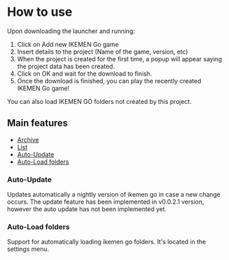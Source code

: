 # How to use
Upon downloading the launcher and running:

1. Click on Add new IKEMEN Go game
2. Insert details to the project (Name of the game, version, etc) 
3. When the project is created for the first time, a popup will appear saying the project data has been created.
4. Click on OK and wait for the download to finish.
5. Once the download is finished, you can play the recently created IKEMEN Go game!

You can also load IKEMEN GO folders not created by this project.

## Main features
- [Archive](archive/overview.md)
- [List](list/overview.md)
- [Auto-Update](#auto-update)
- [Auto-Load folders](#auto-load-folders)

### Auto-Update
Updates automatically a nightly version of ikemen go in case a new change occurs.
The update feature has been implemented in v0.0.2.1 version, however the auto update has not been implemented yet.

### Auto-Load folders
Support for automatically loading ikemen go folders.
It's located in the settings menu.
